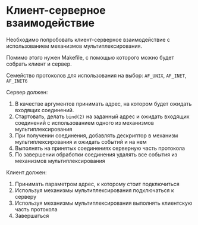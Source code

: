 # Клиент-серверное взаимодействие

Необходимо попробовать клиент-серверное взаимодействие с использованием механизмов мультиплексирования.

Помимо этого нужен Makefile, с помощью которого можно будет собрать клиент и сервер.

Семейство протоколов для использования на выбор: `AF_UNIX`, `AF_INET`, `AF_INET6`

Сервер должен:
1.  В качестве аргументов принимать адрес, на котором будет ожидать входящих соединений.
2.  Стартовать, делать `bind(2)` на заданный адрес и ожидать входящих соединений с использованием одного из механизмов мультиплексирования
3.  При получении соединения, добавлять дескриптор в механизм мультиплексирования и ожидать событий и на нем
4.  Выполнять на принятых соединениях серверную часть протокола
5.  По завершении обработки соединения удалять все события из механизмов мультиплексирования

Клиент должен:

1.  Принимать параметром адрес, к которому стоит подключиться
2.  Используя механизмы мультиплексирования подключаться к серверу
3.  Используя механизмы мультиплексирования выполнять клиентскую часть протокола
4.  Завершаться
